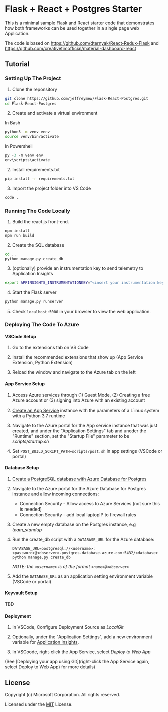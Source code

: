 # Flask + React + Postgres Starter 

This is a minimal sample Flask and React starter code that demonstrates how both frameworks can be used together in a single page web Application.

The code is based on https://github.com/dternyak/React-Redux-Flask and https://github.com/creativetimofficial/material-dashboard-react

## Tutorial

### Setting Up The Project

1. Clone the reponsitory
```bash
git clone https://github.com/jeffreymew/Flask-React-Postgres.git
cd Flask-React-Postgres
```

2. Create and activate a virtual environment

In Bash
```bash
python3 -m venv venv
source venv/bin/activate
```

In Powershell
```Powershell
py -3 -m venv env
env\scripts\activate
```

2. Install requirements.txt
```bash
pip install -r requirements.txt
```

3. Import the project folder into VS Code
```bash
code .
```

### Running The Code Locally

1. Build the react.js front-end.
```bash
npm install
npm run build
```
2. Create the SQL database
```bash
cd ..
python manage.py create_db
```

3. (optionally) provide an instrumentation key to send telemetry to Application Insights
```bash
export APPINSIGHTS_INSTRUMENTATIONKEY="<insert your instrumentation key here>"
```

4. Start the Flask server
```bash
python manage.py runserver
```
5. Check ```localhost:5000``` in your browser to view the web application.

### Deploying The Code To Azure

#### VSCode Setup

1. Go to the extensions tab on VS Code

2. Install the recommended extensions that show up (App Service Extension, Python Extension)

3. Reload the window and navigate to the Azure tab on the left

#### App Service Setup

1. Access Azure services through (1) Guest Mode, (2) Creating a free Azure account or (3) signing into Azure with an existing account

2. [Create an App Service](https://code.visualstudio.com/docs/python/tutorial-deploy-app-service-on-linux) instance with the parameters of a L`inux system with a Python 3.7 runtime

3. Navigate to the Azure portal for the App service instance that was just created, and under the "Application Settings" tab and uneder the "Runtime" section, set the "Startup File" parameter to be *scripts/startup.sh*

4. Set `POST_BUILD_SCRIPT_PATH=scripts/post.sh`  in app settings (VSCode or portal)

#### Database Setup

1. [Create a PostgreSQL database with Azure Database for Postgres](https://docs.microsoft.com/en-us/azure/postgresql/quickstart-create-server-database-portal) 

2. Navigate to the Azure portal for the Azure Database for Postgres instance and allow incoming connections:

   - Connection Security - Allow access to Azure Services (not sure this is needed)  
   - Connection Security - add local laptopIP to firewall rules 
   
3. Create a new empty database on the Postgres instance, e.g *team_standup*

4. Run the create_db script with a `DATABASE_URL` for the Azure database:
   ```
   DATABASE_URL=postgresql://<username>:<password>@<dbserver>.postgres.database.azure.com:5432/<database> python manage.py create_db
   ```
    *NOTE: the `<username>` is of the format `<name>@<dbserver>`*

5. Add the `DATABASE_URL` as an application setting environment variable (VSCode or portal)


#### Keyvault Setup

TBD

#### Deployment

1. In VSCode, Configure Deployment Source as *LocalGit*

2. Optionally, under the "Application Settings", add a new environment variable for [Application Insights](https://docs.microsoft.com/en-us/azure/azure-monitor/app/app-insights-overview).

3. In VSCoode, right-click the App Service, select *Deploy to Web App*

(See [Deploying your app using Git](right-click the App Service again, select Deploy to Web App) for more details)

## License

Copyright (c) Microsoft Corporation. All rights reserved.

Licensed under the [MIT](LICENSE.txt) License.
